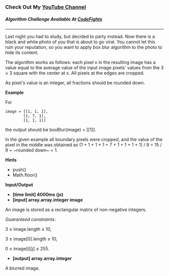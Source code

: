 ### Check Out My [YouTube Channel](https://www.YouTube.com/CodingTutorials360)

##### Algorithm Challenge Available At [CodeFights](https://codefights.com/arcade/intro/level-5/5xPitc3yT3dqS7XkP)
---
Last night you had to study, but decided to party instead. Now there is a black and white photo of you that is about to go viral. You cannot let this ruin your reputation, so you want to apply box blur algorithm to the photo to hide its content.

The algorithm works as follows: each pixel x in the resulting image has a value equal to the average value of the input image pixels' values from the 3 × 3 square with the center at x. All pixels at the edges are cropped.

As pixel's value is an integer, all fractions should be rounded down.

**Example**

For

    image = [[1, 1, 1], 
            [1, 7, 1], 
            [1, 1, 1]]
the output should be boxBlur(image) = [[1]].

In the given example all boundary pixels were cropped, and the value of the pixel in the middle was obtained as (1 + 1 + 1 + 1 + 7 + 1 + 1 + 1 + 1) / 9 = 15 / 9 = ~rounded down~ = 1.

**Hints**
-   push()
-   Math.floor()

**Input/Output**

- **[time limit] 4000ms (js)**
- **[input] array.array.integer image**

An image is stored as a rectangular matrix of non-negative integers.

*Guaranteed constraints:*

3 ≤ image.length ≤ 10,

3 ≤ image[0].length ≤ 10,

0 ≤ image[i][j] ≤ 255.

- **[output] array.array.integer**

A blurred image.